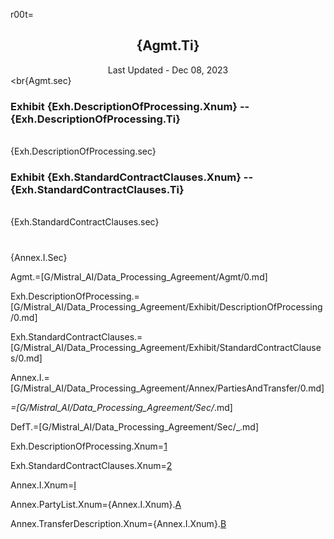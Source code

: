 r00t=<center><h2>{Agmt.Ti}</h2>Last Updated - Dec 08, 2023</center><br{Agmt.sec}<br><h3>Exhibit {Exh.DescriptionOfProcessing.Xnum} -- {Exh.DescriptionOfProcessing.Ti}</h3><br>{Exh.DescriptionOfProcessing.sec}<br><h3>Exhibit {Exh.StandardContractClauses.Xnum} -- {Exh.StandardContractClauses.Ti}</h3><br>{Exh.StandardContractClauses.sec}<br><h3><Appendix></h3><br>{Annex.I.Sec}



Agmt.=[G/Mistral_AI/Data_Processing_Agreement/Agmt/0.md]

Exh.DescriptionOfProcessing.=[G/Mistral_AI/Data_Processing_Agreement/Exhibit/DescriptionOfProcessing/0.md]
    
Exh.StandardContractClauses.=[G/Mistral_AI/Data_Processing_Agreement/Exhibit/StandardContractClauses/0.md]

Annex.I.=[G/Mistral_AI/Data_Processing_Agreement/Annex/PartiesAndTransfer/0.md]

_=[G/Mistral_AI/Data_Processing_Agreement/Sec/_.md]

DefT.=[G/Mistral_AI/Data_Processing_Agreement/Sec/_.md]

Exh.DescriptionOfProcessing.Xnum=<a href="#Exh.DescriptionOfProcessing.Ti">1</a>

Exh.StandardContractClauses.Xnum=<a href="#Exh.StandardContractClauses.Ti">2</a>

Annex.I.Xnum=<a href="#Annex.I.Sec">I</a>

Annex.PartyList.Xnum={Annex.I.Xnum}.<a href="#Annex.I.PartyList.Sec">A</a>

Annex.TransferDescription.Xnum={Annex.I.Xnum}.<a href="#Annex.I.TransferDescription.Sec">B</a>


